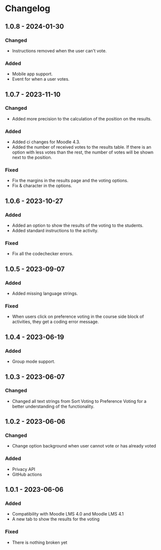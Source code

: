 # Changelog

## 1.0.8 - 2024-01-30
### Changed
- Instructions removed when the user can't vote.
### Added
- Mobile app support.
- Event for when a user votes.

## 1.0.7 - 2023-11-10
### Changed
- Added more precision to the calculation of the position on the results.
### Added
- Added ci changes for Moodle 4.3.
- Added the number of received votes to the results table. If there is an option with less votes than the rest, the number of votes will be shown next to the position.
### Fixed
- Fix the margins in the results page and the voting options.
- Fix & character in the options.

## 1.0.6 - 2023-10-27
### Added
- Added an option to show the results of the voting to the students.
- Added standard instructions to the activity.
### Fixed
- Fix all the codechecker errors.

## 1.0.5 - 2023-09-07
### Added
- Added missing language strings.
### Fixed
- When users click on preference voting in the course side block of activities, they get a coding error message.

## 1.0.4 - 2023-06-19
### Added
- Group mode support.

## 1.0.3 - 2023-06-07
### Changed
- Changed all text strings from Sort Voting to Preference Voting for a better understanding of the functionality.

## 1.0.2 - 2023-06-06
### Changed
- Change option background when user cannot vote or has already voted
### Added
- Privacy API
- GitHub actions

## 1.0.1 - 2023-06-06
### Added
- Compatibility with Moodle LMS 4.0 and Moodle LMS 4.1
- A new tab to show the results for the voting
### Fixed
- There is nothing broken yet
